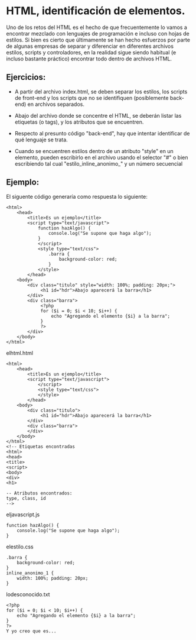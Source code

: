 # HTML, identificación de elementos.

Uno de los retos del HTML es el hecho de que frecuentemente lo vamos a encontrar mezclado con lenguajes de programación e incluso con hojas de estilos. Si bien es cierto que últimamente se han hecho esfuerzos por parte de algunas empresas de separar y diferenciar en diferentes archivos estilos, scripts y controladores, en la realidad sigue siendo habitual (e incluso bastante práctico) encontrar todo dentro de archivos HTML.

## Ejercicios:

* A partir del archivo index.html, se deben separar los estilos, los scripts de front-end y los scripts que no se identifiquen (posíblemente back-end) en archivos separados.

* Abajo del archivo donde se concentre el HTML, se deberán listar las etiquetas (o tags), y los atributos que se encuentren.

* Respecto al presunto código "back-end", hay que intentar identificar de qué lenguaje se trata.

* Cuando se encuentren estilos dentro de un atributo "style" en un elemento, pueden escribirlo en el archivo usando el selector "#" o bien escribiendo tal cual "estilo_inline_anonimo_" y un número secuencial

## Ejemplo:

El siguente código generaría como respuesta lo siguiente:

```
<html>
	<head>
		<title>Es un ejemplo</title>
		<script type="text/javascript">
			function hazAlgo() {
				console.log("Se supone que haga algo");
			}
			</script>
			<style type="text/css">
				.barra {
					background-color: red;
				}
			</style>
		</head>
	<body>
		<div class="titulo" style="width: 100%; padding: 20px;">
			 <h1 id="hdr">Abajo aparecerá la barra</h1>
		</div>
		<div class="barra">
			 <?php
			 for ($i = 0; $i < 10; $i++) {
			 	 echo "Agregando el elemento {$i} a la barra";
			 }
			 ?>
		</div>
	</body>
</html>
```

elhtml.html
```
<html>
	<head>
		<title>Es un ejemplo</title>
		<script type="text/javascript">
			</script>
			<style type="text/css">
			</style>
		</head>
	<body>
		<div class="titulo">
			 <h1 id="hdr">Abajo aparecerá la barra</h1>
		</div>
		<div class="barra">
		</div>
	</body>
</html>
<!-- Etiquetas encontradas
<html>
<head>
<title>
<script>
<body>
<div>
<h1>

-- Atributos encontrados:
type, class, id
-->
```

eljavascript.js
```
function hazAlgo() {
	console.log("Se supone que haga algo");
}
```
elestilo.css
```
.barra {
	background-color: red;
}
inline_anonimo_1 {
	width: 100%; padding: 20px;
}
```

lodesconocido.txt
```
<?php
for ($i = 0; $i < 10; $i++) {
	echo "Agregando el elemento {$i} a la barra";
}
?>
Y yo creo que es... 
```
